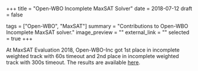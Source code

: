 +++
title = "Open-WBO Incomplete MaxSAT Solver"
date = 2018-07-12
draft = false

tags = ["Open-WBO", "MaxSAT"]
summary = "Contributions to Open-WBO Incomplete MaxSAT solver."
image_preview = ""
external_link = ""
selected = true
+++

At MaxSAT Evaluation 2018, Open-WBO-Inc got 1st place in incomplete weighted track with 60s timeout
and 2nd place in incomplete weighted track with 300s timeout. The results are available
[here](https://maxsat-evaluations.github.io/2018/rankings.html).
